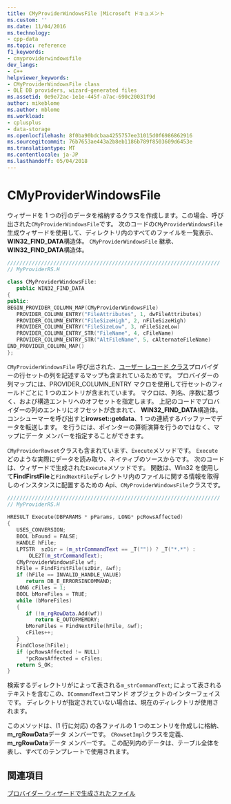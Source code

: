 ```yaml
---
title: CMyProviderWindowsFile |Microsoft ドキュメント
ms.custom: ''
ms.date: 11/04/2016
ms.technology:
- cpp-data
ms.topic: reference
f1_keywords:
- cmyproviderwindowsfile
dev_langs:
- C++
helpviewer_keywords:
- CMyProviderWindowsFile class
- OLE DB providers, wizard-generated files
ms.assetid: 0e9e72ac-1e1e-445f-a7ac-690c20031f9d
author: mikeblome
ms.author: mblome
ms.workload:
- cplusplus
- data-storage
ms.openlocfilehash: 8f0ba90bdcbaa4255757ee31015d0f6986862916
ms.sourcegitcommit: 76b7653ae443a2b8eb1186b789f8503609d6453e
ms.translationtype: MT
ms.contentlocale: ja-JP
ms.lasthandoff: 05/04/2018
---
```

# <a name="cmyproviderwindowsfile"></a>CMyProviderWindowsFile
ウィザードを 1 つの行のデータを格納するクラスを作成します。この場合、呼び出された`CMyProviderWindowsFile`です。 次のコードの`CMyProviderWindowsFile`生成ウィザードを使用して、ディレクトリ内のすべてのファイルを一覧表示、 **WIN32_FIND_DATA**構造体。 `CMyProviderWindowsFile` 継承、 **WIN32_FIND_DATA**構造体。  
  
```cpp
/////////////////////////////////////////////////////////////////////  
// MyProviderRS.H  
  
class CMyProviderWindowsFile:   
   public WIN32_FIND_DATA  
{  
public:  
BEGIN_PROVIDER_COLUMN_MAP(CMyProviderWindowsFile)  
   PROVIDER_COLUMN_ENTRY("FileAttributes", 1, dwFileAttributes)  
   PROVIDER_COLUMN_ENTRY("FileSizeHigh", 2, nFileSizeHigh)  
   PROVIDER_COLUMN_ENTRY("FileSizeLow", 3, nFileSizeLow)  
   PROVIDER_COLUMN_ENTRY_STR("FileName", 4, cFileName)  
   PROVIDER_COLUMN_ENTRY_STR("AltFileName", 5, cAlternateFileName)  
END_PROVIDER_COLUMN_MAP()  
};  
```  
  
 `CMyProviderWindowsFile` 呼び出された、[ユーザー レコード クラス](../../data/oledb/user-record.md)プロバイダーの行セットの列を記述するマップも含まれているためです。 プロバイダーの列マップには、PROVIDER_COLUMN_ENTRY マクロを使用して行セットのフィールドごとに 1 つのエントリが含まれています。 マクロは、列名、序数に基づく、および構造エントリへのオフセットを指定します。 上記のコードでプロバイダーの列のエントリにオフセットが含まれて、 **WIN32_FIND_DATA**構造体。 コンシューマーを呼び出すと**irowset::getdata**、1 つの連続するバッファーでデータを転送します。 を行うには、ポインターの算術演算を行うのではなく、マップにデータ メンバーを指定することができます。  
  
 `CMyProviderRowset`クラスも含まれています、`Execute`メソッドです。 `Execute` どのような実際にデータを読み取り、ネイティブのソースからです。 次のコードは、ウィザードで生成された`Execute`メソッドです。 関数は、Win32 を使用して**FindFirstFile**と`FindNextFile`ディレクトリ内のファイルに関する情報を取得しのインスタンスに配置するための Api、`CMyProviderWindowsFile`クラスです。  
  
```cpp
/////////////////////////////////////////////////////////////////////  
// MyProviderRS.H  
  
HRESULT Execute(DBPARAMS * pParams, LONG* pcRowsAffected)  
{  
   USES_CONVERSION;  
   BOOL bFound = FALSE;  
   HANDLE hFile;  
   LPTSTR  szDir = (m_strCommandText == _T("")) ? _T("*.*") :  
       OLE2T(m_strCommandText);  
   CMyProviderWindowsFile wf;  
   hFile = FindFirstFile(szDir, &wf);  
   if (hFile == INVALID_HANDLE_VALUE)  
      return DB_E_ERRORSINCOMMAND;  
   LONG cFiles = 1;  
   BOOL bMoreFiles = TRUE;  
   while (bMoreFiles)  
   {  
      if (!m_rgRowData.Add(wf))  
         return E_OUTOFMEMORY;  
      bMoreFiles = FindNextFile(hFile, &wf);  
      cFiles++;  
   }  
   FindClose(hFile);  
   if (pcRowsAffected != NULL)  
      *pcRowsAffected = cFiles;  
   return S_OK;  
}  
```  
  
 検索するディレクトリがによって表される`m_strCommandText`; によって表されるテキストを含むこの、`ICommandText`コマンド オブジェクトのインターフェイスです。 ディレクトリが指定されていない場合は、現在のディレクトリが使用されます。  
  
 このメソッドは、(1 行に対応) の各ファイルの 1 つのエントリを作成しに格納、 **m_rgRowData**データ メンバーです。 `CRowsetImpl`クラスを定義、 **m_rgRowData**データ メンバーです。 この配列内のデータは、テーブル全体を表し、すべてのテンプレートで使用されます。  
  
## <a name="see-also"></a>関連項目  
 [プロバイダー ウィザードで生成されたファイル](../../data/oledb/provider-wizard-generated-files.md)